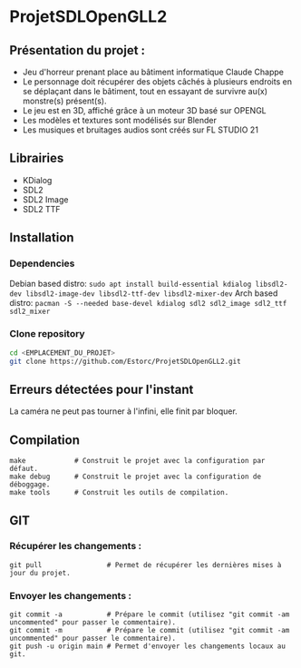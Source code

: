 # ProjetSDLOpenGLL2

## Présentation du projet :

- Jeu d'horreur prenant place au bâtiment informatique Claude Chappe
- Le personnage doit récupérer des objets câchés à plusieurs endroits en se déplaçant dans le bâtiment, tout en essayant de survivre au(x) monstre(s) présent(s).
- Le jeu est en 3D, affiché grâce à un moteur 3D basé sur OPENGL
- Les modèles et textures sont modélisés sur Blender
- Les musiques et bruitages audios sont créés sur FL STUDIO 21

## Librairies
- KDialog
- SDL2
- SDL2 Image
- SDL2 TTF

## Installation
### Dependencies
Debian based distro: ``sudo apt install build-essential kdialog libsdl2-dev libsdl2-image-dev libsdl2-ttf-dev libsdl2-mixer-dev``
Arch based distro: ``pacman -S --needed base-devel kdialog sdl2 sdl2_image sdl2_ttf sdl2_mixer``
### Clone repository
```sh
cd <EMPLACEMENT_DU_PROJET>
git clone https://github.com/Estorc/ProjetSDLOpenGLL2.git
```
## Erreurs détectées pour l'instant
La caméra ne peut pas tourner à l'infini, elle finit par bloquer.
## Compilation
```
make            # Construit le projet avec la configuration par défaut.
make debug      # Construit le projet avec la configuration de déboggage.
make tools      # Construit les outils de compilation.
```

## GIT
### Récupérer les changements :
```git
git pull                # Permet de récupérer les dernières mises à jour du projet.
```
### Envoyer les changements :
```git
git commit -a           # Prépare le commit (utilisez "git commit -am uncommented" pour passer le commentaire).
git commit -m           # Prépare le commit (utilisez "git commit -am uncommented" pour passer le commentaire).
git push -u origin main # Permet d'envoyer les changements locaux au git.
```

